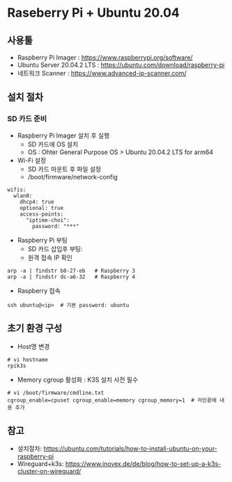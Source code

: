# Raseberry Pi + Ubuntu 20.04 

## 사용툴
- Raspberry Pi Imager : https://www.raspberrypi.org/software/
- Ubuntu Server 20.04.2 LTS : https://ubuntu.com/download/raspberry-pi
- 네트워크 Scanner : https://www.advanced-ip-scanner.com/

## 설치 절차
### SD 카드 준비
- Raspberry Pi Imager 설치 후 실행
  - SD 카드에 OS 설치
  - OS : Ohter General Purpose OS > Ubuntu 20.04.2 LTS for arm64 
- Wi-Fi 설정
  - SD 카드 마운트 후 파일 설정
  - /boot/firmware/network-config
```
wifis:
  wlan0:
    dhcp4: true
    optional: true
    access-points:
      "iptime-choi":
        password: "***"
```
- Raspberry Pi 부팅 
  - SD 카드 삽입후 부팅: 
  - 원격 접속 IP 확인 
```
arp -a | findstr b8-27-eb   # Raspberry 3 
arp -a | findstr dc-a6-32   # Raspberry 4 
```
- Raspberry 접속
```
ssh ubuntu@<ip>  # 기본 password: ubuntu 
```

## 초기 환경 구성
- Host명 변경
```
# vi hostname
rpik3s
```
- Memory cgroup 활성화 : K3S 설치 사전 필수
```
# vi /boot/firmware/cmdline.txt
cgroup_enable=cpuset cgroup_enable=memory cgroup_memory=1  # 라인끝에 내용 추가
```

## 참고
- 설치절차: https://ubuntu.com/tutorials/how-to-install-ubuntu-on-your-raspberry-pi
- Wireguard+k3s: https://www.inovex.de/de/blog/how-to-set-up-a-k3s-cluster-on-wireguard/
